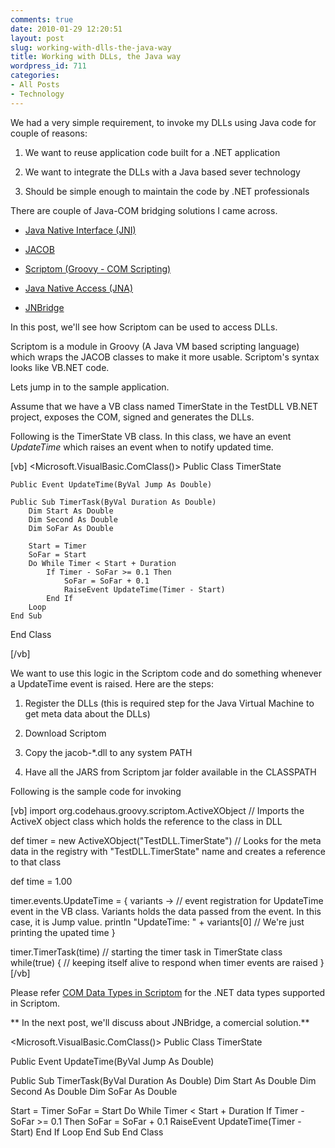 ```yaml
---
comments: true
date: 2010-01-29 12:20:51
layout: post
slug: working-with-dlls-the-java-way
title: Working with DLLs, the Java way
wordpress_id: 711
categories:
- All Posts
- Technology
---
```


We had a very simple requirement, to invoke my DLLs using Java code for couple of reasons:



	
  1. We want to reuse application code built for a .NET application

	
  2. We want to integrate the DLLs with a Java based sever technology

	
  3. Should be simple enough to maintain the code by .NET professionals


There are couple of Java-COM bridging solutions I came across.

	
  * [Java Native Interface (JNI)](http://en.wikipedia.org/wiki/Java_Native_Interface)

	
  * [JACOB](http://sourceforge.net/projects/jacob-project/)

	
  * [Scriptom (Groovy - COM Scripting)](http://groovy.codehaus.org/COM+Scripting)

	
  * [Java Native Access (JNA)](https://jna.dev.java.net/)

	
  * [JNBridge](http://www.jnbridge.com/)


In this post, we'll see how Scriptom can be used to access DLLs.

Scriptom is a module in Groovy (A Java VM based scripting language) which wraps the JACOB classes to make it more usable. Scriptom's syntax looks like VB.NET code.

Lets jump in to the sample application.

Assume that we have a VB class named TimerState in the TestDLL VB.NET project, exposes the COM, signed and generates the DLLs.

Following is the TimerState VB class. In this class, we have an event _UpdateTime_ which raises an event when to notify updated time.

[vb]
 ﻿<Microsoft.VisualBasic.ComClass()> Public Class TimerState

    Public Event UpdateTime(ByVal Jump As Double)

    Public Sub TimerTask(ByVal Duration As Double)
        Dim Start As Double
        Dim Second As Double
        Dim SoFar As Double

        Start = Timer
        SoFar = Start
        Do While Timer < Start + Duration
            If Timer - SoFar >= 0.1 Then
                SoFar = SoFar + 0.1
                RaiseEvent UpdateTime(Timer - Start)
            End If
        Loop
    End Sub
End Class

[/vb]

We want to use this logic in the Scriptom code and do something whenever a UpdateTime event is raised. Here are the steps:



	
  1. Register the DLLs (this is required step for the Java Virtual Machine to get meta data about the DLLs)

	
  2. Download Scriptom

	
  3. Copy the jacob-*.dll to any system PATH

	
  4. Have all the JARS from Scriptom jar folder available in the CLASSPATH


Following is the sample code for invoking

[vb]
import org.codehaus.groovy.scriptom.ActiveXObject // Imports the ActiveX object class which holds the reference to the class in DLL

def timer = new ActiveXObject("TestDLL.TimerState") // Looks for the meta data in the registry with "TestDLL.TimerState" name and creates a reference to that class

def time = 1.00

timer.events.UpdateTime = { variants -> // event registration for UpdateTime event in the VB class. Variants holds the data passed from the event. In this case, it is Jump value.
    println "UpdateTime: " + variants[0] // We're just printing the upated time
}

timer.TimerTask(time) // starting the timer task in TimerState class
while(true) { // keeping itself alive to respond when timer events are raised
}
[/vb]


Please refer [COM Data Types in Scriptom](http://groovy.codehaus.org/COM+Data+Types+in+Scriptom) for the .NET data types supported in Scriptom.


**
In the next post, we'll discuss about JNBridge, a comercial solution.**




﻿<Microsoft.VisualBasic.ComClass()> Public Class TimerState

Public Event UpdateTime(ByVal Jump As Double)

Public Sub TimerTask(ByVal Duration As Double)
Dim Start As Double
Dim Second As Double
Dim SoFar As Double

Start = Timer
SoFar = Start
Do While Timer < Start + Duration
If Timer - SoFar >= 0.1 Then
SoFar = SoFar + 0.1
RaiseEvent UpdateTime(Timer - Start)
End If
Loop
End Sub
End Class


